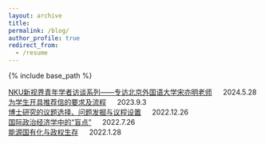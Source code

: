 ```yaml
---
layout: archive
title: 
permalink: /blog/
author_profile: true
redirect_from:
  - /resume
---
```


{% include base_path %}

[NKU新视界青年学者访谈系列——专访北京外国语大学宋亦明老师](http://sym915.github.io/sub-blog5/) &emsp; 2024.5.28 <br>
[为学生开具推荐信的要求及流程](http://sym915.github.io/sub-blog4/) &emsp; 2023.9.3 <br>
[博士研究的议题选择、问题发掘与议程设置](http://sym915.github.io/files/subblog1.pdf) &emsp; 2022.12.26 <br>
[国际政治经济学中的“盲点”](http://sym915.github.io/sub-blog2/) &emsp; 2022.7.26 <br>
[能源国有化与政权生存](http://sym915.github.io/sub-blog1/) &emsp; 2022.1.28 <br>

